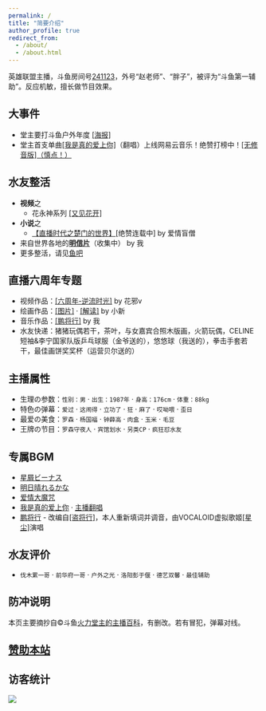 ```yaml
---
permalink: /
title: "简要介绍"
author_profile: true
redirect_from: 
  - /about/
  - /about.html
---
```


英雄联盟主播，斗鱼房间号[241123](https://www.douyu.com/241123)，外号“赵老师”、“胖子”，被评为“斗鱼第一辅助”。反应机敏，擅长做节目效果。

## 大事件

* 堂主要打斗鱼户外年度 [[海报]](https://img.douyucdn.cn/data/yuba/default/2021/11/09/202111090125547135778088268.jpg)
* 堂主首支单曲[[我是真的爱上你]](https://music.163.com/song?id=1877540723)（翻唱）上线网易云音乐！绝赞打榜中！[[无修音版]（慎点！）](https://music.163.com/song?id=1878572653)

## 水友整活

* **视频**之
  * 花永神系列 [[又见花开]](https://yuba.douyu.com/p/956460141632301722)
* **小说**之
  * [【直播时代之楚门的世界】](https://yuba.douyu.com/p/998187491625529337)[绝赞连载中] by 爱情盲僧
* 来自世界各地的[**明信片**](https://huolitangzhu.github.io/postcards/)（收集中） by 我
* 更多整活，请见[鱼吧](https://yuba.douyu.com/group/3022) 

## 直播六周年专题

* 视频作品：[[六周年-逆流时光]](https://yuba.douyu.com/p/255485431620106597) by 花邪v
* 绘画作品：[[图片]](/images/sixyear/xiaoxin-pic.jpg) · [[解读]](/images/sixyear/xiaoxin-jiedu.png) by 小新
* 音乐作品：[[鹏将行]](https://yuba.douyu.com/p/593050641622217731) by 我
* 水友快递：猪猪玩偶若干，茶叶，与女嘉宾合照木版画，火箭玩偶，CELINE短袖&李宁国家队版乒乓球服（金爷送的），悠悠球（我送的），拳击手套若干，最佳画饼奖奖杯（运营贝尔送的）

## 主播属性

* 生理の参数：`性别：男` · `出生：1987年` · `身高：176cm` · `体重：88kg`
* 特色の弹幕：`爱过` · `这闹得` · `立功了` · `狂` · `麻了` · `哎呦喂` · `歪日`
* 最爱の美食：`罗森` · `杨国福` · `钟薛高` · `肉盒` · `玉米` · `毛豆`
* 王牌の节目：`罗森守夜人` · `宾馆划水` · `另类CP` · `疯狂怼水友`

## 专属BGM

* [星屑ビーナス](https://music.163.com/#/song?id=476081899)
* [明日晴れるかな](https://music.163.com/#/song?id=26144177)
* [爱情大魔咒](https://music.163.com/#/song?id=327687)
* [我是真的爱上你](https://music.163.com/#/song?id=492151019) · [主播翻唱]((https://music.163.com/song?id=1877540723))
* [鹏将行](https://yuba.douyu.com/p/593050641622217731) - 改编自[[盗将行]](https://music.163.com/#/song?id=574566207)，本人重新填词并调音，由VOCALOID虚拟歌姬[[星尘]](https://weibo.com/stardustofficial)演唱

## 水友评价

* `伐木累一哥` · `前华府一哥` · `户外之光` · `洛阳彭于偃` · `德艺双馨` · `最佳辅助` 

## 防冲说明

本页主要摘抄自©️斗鱼[火力堂主的主播百科](https://yuba.douyu.com/group/anchorWiki/3022)，有删改。若有冒犯，弹幕对线。

## [赞助本站](https://huolitangzhu.github.io/donate/)

## 访客统计

<a href='https://clustrmaps.com/site/1bhdu'  title='Visit tracker'><img src='//clustrmaps.com/map_v2.png?cl=2d78ad&w=550&t=tt&d=8wI_4ryryfVbB3hHqobTSlDt2VmKs_d-EwWvGFA3BN0&co=ffffff&ct=000000'/></a>

